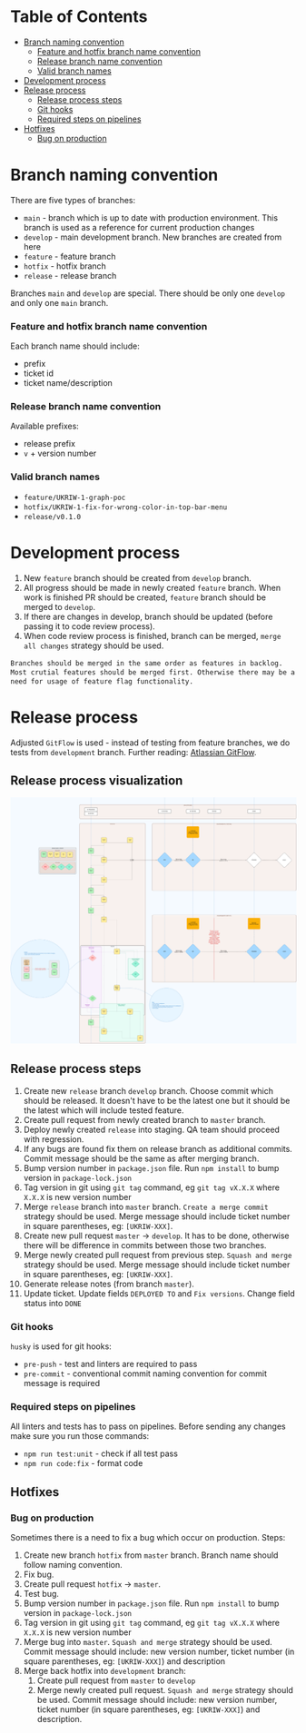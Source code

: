 # Table of Contents

- [Branch naming convention](#Branch-naming-convention)
  - [Feature and hotfix branch name convention](#Feature-and-hotfix-branch-name-convention)
  - [Release branch name convention](#Release-branch-name-convention)
  - [Valid branch names](#Valid-branch-names)
- [Development process](#Development-process)
- [Release process](#Release-process)
  - [Release process steps](#Release-process-steps)
  - [Git hooks](#Git-hooks)
  - [Required steps on pipelines](#Required-steps-on-pipelines)
- [Hotfixes](#Hotfixes)
  - [Bug on production](#Bug-on-production)

# Branch naming convention

There are five types of branches:

- `main` - branch which is up to date with production environment. This branch is used as a reference for current production changes
- `develop` - main development branch. New branches are created from here
- `feature` - feature branch
- `hotfix` - hotfix branch
- `release` - release branch

Branches `main` and `develop` are special. There should be only one `develop` and only one `main` branch.

### Feature and hotfix branch name convention

Each branch name should include:

- prefix
- ticket id
- ticket name/description

### Release branch name convention

Available prefixes:

- release prefix
- `v` + version number

### Valid branch names

- `feature/UKRIW-1-graph-poc`
- `hotfix/UKRIW-1-fix-for-wrong-color-in-top-bar-menu`
- `release/v0.1.0`

# Development process

1. New `feature` branch should be created from `develop` branch.
2. All progress should be made in newly created `feature` branch. When work is finished PR should be created, `feature` branch should be merged to `develop`.
3. If there are changes in develop, branch should be updated (before passing it to code review process).
4. When code review process is finished, branch can be merged, `merge all changes` strategy should be used.

```
Branches should be merged in the same order as features in backlog.
Most crutial features should be merged first. Otherwise there may be a need for usage of feature flag functionality.
```

# Release process

Adjusted `GitFlow` is used - instead of testing from feature branches, we do tests from `development` branch. Further reading: [Atlassian GitFlow](https://www.atlassian.com/git/tutorials/comparing-workflows/gitflow-workflow).

## Release process visualization

![Release process flow](./schemas/release-process-flow.png)

## Release process steps

1. Create new `release` branch `develop` branch. Choose commit which should be released. It doesn't have to be the latest one but it should be the latest which will include tested feature.
2. Create pull request from newly created branch to `master` branch.
3. Deploy newly created `release` into staging. QA team should proceed with regression.
4. If any bugs are found fix them on release branch as additional commits. Commit message should be the same as after merging branch.
5. Bump version number in `package.json` file. Run `npm install` to bump version in `package-lock.json`
6. Tag version in git using `git tag` command, eg `git tag vX.X.X` where `X.X.X` is new version number
7. Merge `release` branch into `master` branch. `Create a merge commit` strategy should be used. Merge message should include ticket number in square parentheses, eg: `[UKRIW-XXX]`.
8. Create new pull request `master` -> `develop`. It has to be done, otherwise there will be difference in commits between those two branches.
9. Merge newly created pull request from previous step. `Squash and merge` strategy should be used. Merge message should include ticket number in square parentheses, eg: `[UKRIW-XXX]`.
10. Generate release notes (from branch `master`).
11. Update ticket. Update fields `DEPLOYED TO` and `Fix versions`. Change field status into `DONE`

### Git hooks

`husky` is used for git hooks:

- `pre-push` - test and linters are required to pass
- `pre-commit` - conventional commit naming convention for commit message is required

### Required steps on pipelines

All linters and tests has to pass on pipelines.
Before sending any changes make sure you run those commands:

- `npm run test:unit` - check if all test pass
- `npm run code:fix` - format code

## Hotfixes

### Bug on production

Sometimes there is a need to fix a bug which occur on production.
Steps:

1. Create new branch `hotfix` from `master` branch. Branch name should follow naming convention.
2. Fix bug.
3. Create pull request `hotfix` -> `master`.
4. Test bug.
5. Bump version number in `package.json` file. Run `npm install` to bump version in `package-lock.json`
6. Tag version in git using `git tag` command, eg `git tag vX.X.X` where `X.X.X` is new version number
7. Merge bug into `master`. `Squash and merge` strategy should be used. Commit message should include: new version number, ticket number (in square parentheses, eg: `[UKRIW-XXX]`) and description
8. Merge back hotfix into `development` branch:
   1. Create pull request from `master` to `develop`
   2. Merge newly created pull request. `Squash and merge` strategy should be used. Commit message should include: new version number, ticket number (in square parentheses, eg: `[UKRIW-XXX]`) and description.
